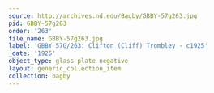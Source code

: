 ```yaml
---
source: http://archives.nd.edu/Bagby/GBBY-57g263.jpg
pid: GBBY-57g263
order: '263'
file_name: GBBY-57g263.jpg
label: 'GBBY 57G/263: Clifton (Cliff) Trombley - c1925'
_date: '1925'
object_type: glass plate negative
layout: generic_collection_item
collection: bagby
---
```

